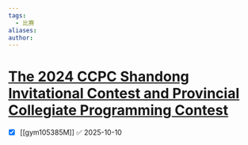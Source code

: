 ```yaml
---
tags:
  - 比赛
aliases:
author:
---
```

# [The 2024 CCPC Shandong Invitational Contest and Provincial Collegiate Programming Contest](https://codeforces.com/gym/105385)

- [x] [[gym105385M]] ✅ 2025-10-10
